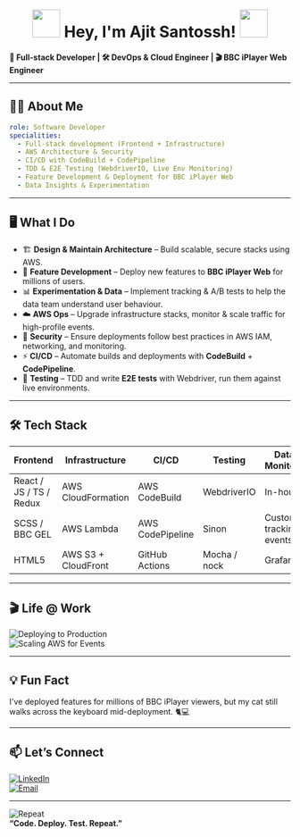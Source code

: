 <h1 align="center">
  <img src="https://media4.giphy.com/media/v1.Y2lkPTc5MGI3NjExMGRuMzh1ZWYzOHZ5cmxud2NrZjBsZGZyYW11ZXlsazU1eWQ4YTJwMiZlcD12MV9pbnRlcm5hbF9naWZfYnlfaWQmY3Q9Zw/EZr27ZbJwmjE9PGyLN/giphy.gif" width="50" />
  Hey, I'm Ajit Santossh!
  <img src="https://media1.giphy.com/media/v1.Y2lkPTc5MGI3NjExdTBud2RpdHRqYXNta2hnM3phb21udnBsb2c3bGx6dGdma3NtMGYzYSZlcD12MV9pbnRlcm5hbF9naWZfYnlfaWQmY3Q9Zw/w3J7mstYCISqs/giphy.gif" width="50" />
</h1>

**🚀 Full-stack Developer | 🛠 DevOps & Cloud Engineer | 🎬 BBC iPlayer Web Engineer**

---

## 👨‍💻 About Me

```yaml
role: Software Developer
specialities:
  - Full-stack development (Frontend + Infrastructure)
  - AWS Architecture & Security
  - CI/CD with CodeBuild + CodePipeline
  - TDD & E2E Testing (WebdriverIO, Live Env Monitoring)
  - Feature Development & Deployment for BBC iPlayer Web
  - Data Insights & Experimentation
```

---

## 🖥️ What I Do

- 🏗 **Design & Maintain Architecture** – Build scalable, secure stacks using AWS.
- 🎯 **Feature Development** – Deploy new features to **BBC iPlayer Web** for millions of users.
- 📊 **Experimentation & Data** – Implement tracking & A/B tests to help the data team understand user behaviour.
- ☁️ **AWS Ops** – Upgrade infrastructure stacks, monitor & scale traffic for high-profile events.
- 🔐 **Security** – Ensure deployments follow best practices in AWS IAM, networking, and monitoring.
- ⚡ **CI/CD** – Automate builds and deployments with **CodeBuild** + **CodePipeline**.
- 🧪 **Testing** – TDD and write **E2E tests** with Webdriver, run them against live environments.

---

## 🛠 Tech Stack

| Frontend        | Infrastructure      | CI/CD            | Testing      | Data & Monitoring    |
|-----------------|---------------------|------------------|--------------|----------------------|
| React / JS / TS / Redux | AWS CloudFormation  | AWS CodeBuild    | WebdriverIO  | In-house     |
| SCSS / BBC GEL  | AWS Lambda          | AWS CodePipeline | Sinon      | Custom tracking events|
| HTML5           | AWS S3 + CloudFront | GitHub Actions   | Mocha / nock         | Grafana     |

---

## 🎬 Life @ Work

![Deploying to Production](https://media.giphy.com/media/xT0xeJpnrWC4XWblEk/giphy.gif)  
![Scaling AWS for Events](https://media.giphy.com/media/ZVik7pBtu9dNS/giphy.gif)

---

## 💡 Fun Fact

I've deployed features for millions of BBC iPlayer viewers, but my cat still walks across the keyboard mid-deployment. 🐈💻

---

## 📫 Let’s Connect

[![LinkedIn](https://img.shields.io/badge/LinkedIn-0077B5?style=for-the-badge&logo=linkedin&logoColor=white)](https://www.linkedin.com/in/ajit-santossh/)  
[![Email](https://img.shields.io/badge/Email-FF7139?style=for-the-badge&logo=gmail&logoColor=white)](mailto:ajitsantossh0995@gmail.com)

---

![Repeat](https://media.giphy.com/media/l41lFw057lAJQMwg0/giphy.gif)  
**“Code. Deploy. Test. Repeat.”**
